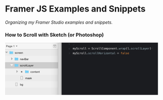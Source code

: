 # Framer JS Examples and Snippets

*Organizing my Framer Studio examples and snippets.*

### How to Scroll with Sketch (or Photoshop)

![Sketch Layers (left) and Framer Code (right)](Snippets/how_to_scroll.png)